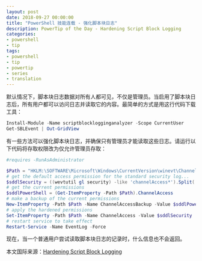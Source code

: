 ```yaml
---
layout: post
date: 2018-09-27 00:00:00
title: "PowerShell 技能连载 - 强化脚本块日志"
description: PowerTip of the Day - Hardening Script Block Logging
categories:
- powershell
- tip
tags:
- powershell
- tip
- powertip
- series
- translation
---
```

默认情况下，脚本块日志数据对所有人都可见，不仅是管理员。当启用了脚本块日志后，所有用户都可以访问日志并读取它的内容。最简单的方式是用这行代码下载工具：

```powershell
Install-Module -Name scriptblocklogginganalyzer -Scope CurrentUser
Get-SBLEvent | Out-GridView
```

有一些方法可以强化脚本块日志，并确保只有管理员才能读取这些日志。请运行以下代码将存取权限改为仅允许管理员存取：

```powershell
#requires -RunAsAdministrator

$Path = "HKLM:\SOFTWARE\Microsoft\Windows\CurrentVersion\winevt\Channels\Microsoft-Windows-PowerShell/Operational"
# get the default access permission for the standard security log...
$sddlSecurity = ((wevtutil gl security) -like 'channelAccess*').Split(' ')[-1]
# get the current permissions
$sddlPowerShell = (Get-ItemProperty -Path $Path).ChannelAccess
# make a backup of the current permissions
New-ItemProperty -Path $Path -Name ChannelAccessBackup -Value $sddlPowerShell -ErrorAction Ignore
# apply the hardened permissions
Set-ItemProperty -Path $Path -Name ChannelAccess -Value $sddlSecurity
# restart service to take effect
Restart-Service -Name EventLog -Force
```

现在，当一个普通用户尝试读取脚本块日志的记录时，什么信息也不会返回。

<!--more-->
本文国际来源：[Hardening Script Block Logging](http://community.idera.com/powershell/powertips/b/tips/posts/hardening-script-block-logging)
